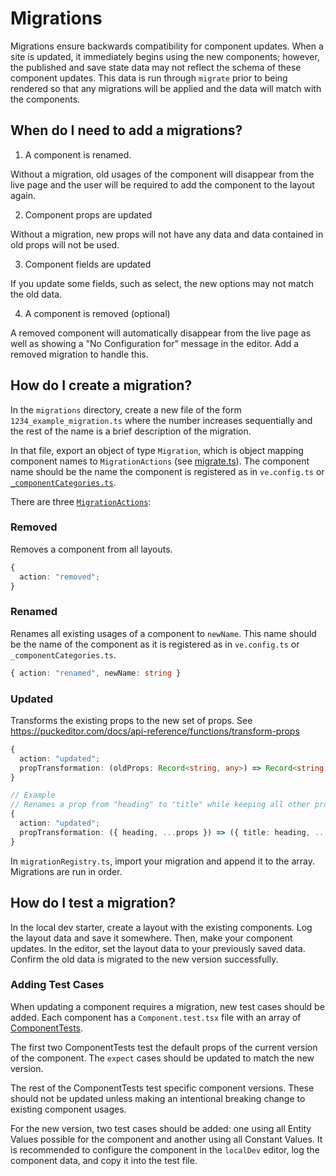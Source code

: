 # Migrations

Migrations ensure backwards compatibility for component updates. When a site is updated, it immediately begins
using the new components; however, the published and save state data may not reflect the schema of these component updates.
This data is run through `migrate` prior to being rendered so that any migrations will be applied and the data will match with the components.

## When do I need to add a migrations?

1. A component is renamed.

Without a migration, old usages of the component will disappear from the live page and the user will be
required to add the component to the layout again.

2. Component props are updated

Without a migration, new props will not have any data and data contained in old props will not be used.

3. Component fields are updated

If you update some fields, such as select, the new options may not match the old data.

4. A component is removed (optional)

A removed component will automatically disappear from the live page as well as showing a "No Configuration for" message in the editor. Add a removed migration to handle this.

## How do I create a migration?

In the `migrations` directory, create a new file of the form `1234_example_migration.ts` where
the number increases sequentially and the rest of the name is a brief description of the migration.

In that file, export an object of type `Migration`, which is object mapping component names to
`MigrationActions` (see [migrate.ts](https://github.com/yext/visual-editor/blob/main/packages/visual-editor/src/utils/migrate.ts)).
The component name should be the name the component is registered as in
`ve.config.ts` or [`_componentCategories.ts`](https://github.com/yext/visual-editor/blob/main/packages/visual-editor/src/components/_componentCategories.ts).

There are three [`MigrationActions`](https://github.com/yext/visual-editor/blob/1210ee5bae73bff1456563b57506ff163fa59cb6/packages/visual-editor/src/utils/migrate.ts#L11):

### Removed

Removes a component from all layouts.

```ts
{
  action: "removed";
}
```

### Renamed

Renames all existing usages of a component to `newName`.
This name should be the name of the component as it is registered as in `ve.config.ts` or `_componentCategories.ts`.

```ts
{ action: "renamed", newName: string }
```

### Updated

Transforms the existing props to the new set of props.
See https://puckeditor.com/docs/api-reference/functions/transform-props

```ts
{
  action: "updated";
  propTransformation: (oldProps: Record<string, any>) => Record<string, any>;
}

// Example
// Renames a prop from "heading" to "title" while keeping all other props
{
  action: "updated";
  propTransformation: ({ heading, ...props }) => ({ title: heading, ...props });
}
```

In `migrationRegistry.ts`, import your migration and append it to the array. Migrations are run in order.

## How do I test a migration?

In the local dev starter, create a layout with the existing components. Log the layout data
and save it somewhere. Then, make your component updates. In the editor, set the layout data
to your previously saved data. Confirm the old data is migrated to the new version successfully.

### Adding Test Cases

When updating a component requires a migration, new test cases should be added.
Each component has a `Component.test.tsx` file with an array of
[ComponentTests](https://github.com/yext/visual-editor/blob/1210ee5bae73bff1456563b57506ff163fa59cb6/packages/visual-editor/src/components/testing/componentTests.setup.ts#L32).

The first two ComponentTests test the default props of the current version of the component.
The `expect` cases should be updated to match the new version.

The rest of the ComponentTests test specific component versions. These should not be
updated unless making an intentional breaking change to existing component usages.

For the new version, two test cases should be added: one using all Entity Values
possible for the component and another using all Constant Values.
It is recommended to configure the component in the `localDev` editor, log
the component data, and copy it into the test file.
